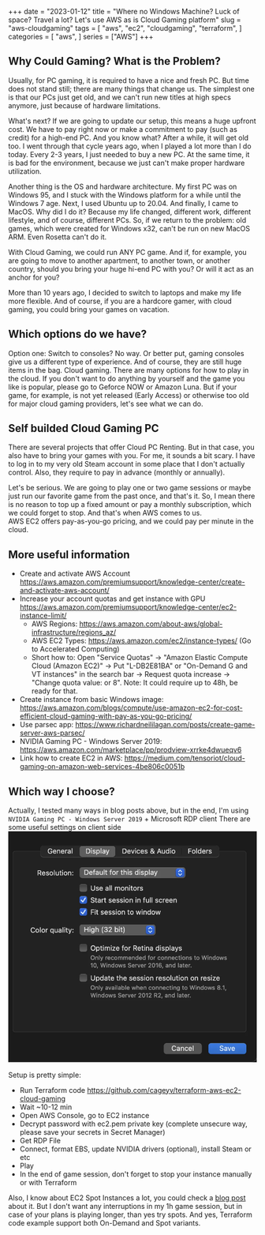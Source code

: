 +++
date = "2023-01-12"
title = "Where no Windows Machine? Luck of space? Travel a lot? Let's use AWS as is Cloud Gaming platform"
slug = "aws-cloudgaming"
tags = [
    "aws",
    "ec2",
    "cloudgaming",
    "terraform",
]
categories = [
    "aws",
]
series = ["AWS"]
+++

## Why Could Gaming? What is the Problem?
Usually, for PC gaming, it is required to have a nice and fresh PC. But time does not stand still; there are many things that change us. The simplest one is that our PCs just get old, and we can't run new titles at high specs anymore, just because of hardware limitations.  

What's next? If we are going to update our setup, this means a huge upfront cost. We have to pay right now or make a commitment to pay (such as credit) for a high-end PC. And you know what? After a while, it will get old too. I went through that cycle years ago, when I played a lot more than I do today. Every 2-3 years, I just needed to buy a new PC. At the same time, it is bad for the environment, because we just can't make proper hardware utilization.  

Another thing is the OS and hardware architecture. My first PC was on Windows 95, and I stuck with the Windows platform for a while until the Windows 7 age. Next, I used Ubuntu up to 20.04. And finally, I came to MacOS. Why did I do it? Because my life changed, different work, different lifestyle, and of course, different PCs.
So, if we return to the problem: old games, which were created for Windows x32, can't be run on new MacOS ARM. Even Rosetta can't do it.  

With Cloud Gaming, we could run ANY PC game. And if, for example, you are going to move to another apartment, to another town, or another country, should you bring your huge hi-end PC with you? Or will it act as an anchor for you?  

More than 10 years ago, I decided to switch to laptops and make my life more flexible. And of course, if you are a hardcore gamer, with cloud gaming, you could bring your games on vacation.

## Which options do we have?
Option one: Switch to consoles? No way. Or better put, gaming consoles give us a different type of experience. And of course, they are still huge items in the bag.
Cloud gaming. There are many options for how to play in the cloud. If you don't want to do anything by yourself and the game you like is popular, please go to Geforce NOW or Amazon Luna. But if your game, for example, is not yet released (Early Access) or otherwise too old for major cloud gaming providers, let's see what we can do.

## Self builded Cloud Gaming PC
There are several projects that offer Cloud PC Renting. But in that case, you also have to bring your games with you. For me, it sounds a bit scary. I have to log in to my very old Steam account in some place that I don't actually control. Also, they require to pay in advance (monthly or annually).   

Let's be serious. We are going to play one or two game sessions or maybe just run our favorite game from the past once, and that's it. So, I mean there is no reason to top up a fixed amount or pay a monthly subscription, which we could forget to stop. And that's when AWS comes to us.  
AWS EC2 offers pay-as-you-go pricing, and we could pay per minute in the cloud. 

## More useful information 
- Create and activate AWS Account https://aws.amazon.com/premiumsupport/knowledge-center/create-and-activate-aws-account/  
- Increase your account quotas and get instance with GPU https://aws.amazon.com/premiumsupport/knowledge-center/ec2-instance-limit/ 
  - AWS Regions: https://aws.amazon.com/about-aws/global-infrastructure/regions_az/ 
  - AWS EC2 Types: https://aws.amazon.com/ec2/instance-types/ (Go to Accelerated Computing)
  - Short how to: Open "Service Quotas" -> "Amazon Elastic Compute Cloud (Amazon EC2)" -> Put "L-DB2E81BA" or "On-Demand G and VT instances" in the search bar -> Request quota increase -> "Change quota value: <Desired max number of vCPU> or 8". Note: It could require up to 48h, be ready for that.
- Create instance from basic Windows image: https://aws.amazon.com/blogs/compute/use-amazon-ec2-for-cost-efficient-cloud-gaming-with-pay-as-you-go-pricing/
- Use parsec app: https://www.richardneililagan.com/posts/create-game-server-aws-parsec/ 
- NVIDIA Gaming PC - Windows Server 2019: https://aws.amazon.com/marketplace/pp/prodview-xrrke4dwueqv6  
- Link how to create EC2 in AWS: https://medium.com/tensoriot/cloud-gaming-on-amazon-web-services-4be806c0051b 

## Which way I choose?
Actually, I tested many ways in blog posts above, 
but in the end, I'm using `NVIDIA Gaming PC - Windows Server 2019` + Microsoft RDP client 
There are some useful settings on client side
![FistImage](/images/posts/aws_cloudgaming/1.webp)

Setup is pretty simple:
- Run Terraform code https://github.com/cageyv/terraform-aws-ec2-cloud-gaming 
- Wait ~10-12 min 
- Open AWS Console, go to EC2 instance
- Decrypt password with ec2.pem private key (complete unsecure way, please save your secrets in Secret Manager)
- Get RDP File 
- Connect, format EBS, update NVIDIA drivers (optional), install Steam or etc
- Play
- In the end of game session, don't forget to stop your instance manually or with Terraform

Also, I know about EC2 Spot Instances a lot, you could check a [blog post](/posts/aws-ec2-spot/) about it. 
But I don't want any interruptions in my 1h game session, but in case of your plans is playing longer, than yes try spots.
And yes, Terraform code example support both On-Demand and Spot variants.

